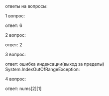 ответы на вопросы:

1 вопрос:

ответ: 6

2 вопрос:

ответ: 2

3 вопрос:

ответ: ошибка индексации(выход за пределы) System.IndexOutOfRangeException:

4 вопрос:

ответ: nums[2][1]
